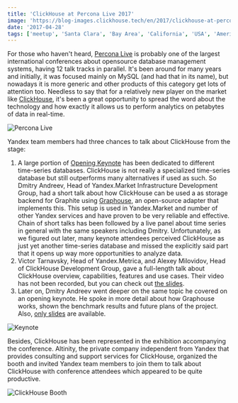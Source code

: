 ```yaml
---
title: 'ClickHouse at Percona Live 2017'
image: 'https://blog-images.clickhouse.tech/en/2017/clickhouse-at-percona-live-2017/main.jpg'
date: '2017-04-28'
tags: ['meetup', 'Santa Clara', 'Bay Area', 'California', 'USA', 'America', 'events', 'Graphouse']
---
```


For those who haven't heard, [Percona Live](https://percona.com/live/17) is probably one of the largest international conferences about opensource database management systems, having 12 talk tracks in parallel. It's been around for many years and initially, it was focused mainly on MySQL (and had that in its name), but nowadays it is more generic and other products of this category get lots of attention too. Needless to say that for a relatively new player on the market like [ClickHouse](https://clickhouse.tech/), it's been a great opportunity to spread the word about the technology and how exactly it allows us to perform analytics on petabytes of data in real-time.

![Percona Live](https://blog-images.clickhouse.tech/en/2017/clickhouse-at-percona-live-2017/1.jpg)

Yandex team members had three chances to talk about ClickHouse from the stage:

1. A large portion of [Opening Keynote](https://www.percona.com/blog/2017/04/25/percona-live-2017-day-one-keynotes/) has been dedicated to different time-series databases. ClickHouse is not really a specialized time-series database but still outperforms many alternatives if used as such. So Dmitry Andreev, Head of Yandex.Market Infrastructure Development Group, had a short talk about how ClickHouse can be used a as storage backend for Graphite using [Graphouse](https://github.com/clickhouse/graphouse), an open-source adapter that implements this. This setup is used in Yandex.Market and number of other Yandex services and have proven to be very reliable and effective. Chain of short talks has been followed by a live panel about time series in general with the same speakers including Dmitry. Unfortunately, as we figured out later, many keynote attendees perceived ClickHouse as just yet another time-series database and missed the explicitly said part that it opens up way more opportunities to analyze data.
2. Victor Tarnavsky, Head of Yandex.Metrica, and Alexey Milovidov, Head of ClickHouse Development Group, gave a full-length talk about ClickHouse overview, capabilities, features and use cases. Their video has not been recorded, but you can check out [the slides](https://presentations.clickhouse.com/percona2017/ClickHouse%20Percona%20Santa%20Clara%202.0.pdf).
3. Later on, Dmitry Andreev went deeper on the same topic he covered on an opening keynote. He spoke in more detail about how Graphouse works, shown the benchmark results and future plans of the project. Also, [only slides](https://www.percona.com/live/17/sites/default/files/slides/clickhouse-as-timeseries-database.pdf) are available.

![Keynote](https://blog-images.clickhouse.tech/en/2017/clickhouse-at-percona-live-2017/2.gif)

Besides, ClickHouse has been represented in the exhibition accompanying the conference. Altinity, the private company independent from Yandex that provides consulting and support services for ClickHouse, organized the booth and invited Yandex team members to join them to talk about ClickHouse with conference attendees which appeared to be quite productive.

![ClickHouse Booth](https://blog-images.clickhouse.tech/en/2017/clickhouse-at-percona-live-2017/3.jpg)
